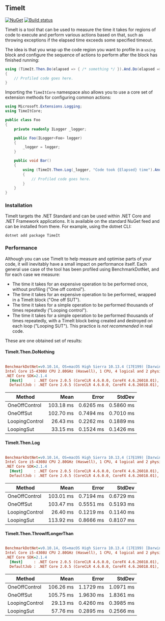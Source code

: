 ## TimeIt

[![NuGet](https://img.shields.io/nuget/v/TimeIt.svg)](https://www.nuget.org/packages/TimeIt)
[![Build status](https://ci.appveyor.com/api/projects/status/9a057rcq6n00p38t?svg=true)](https://ci.appveyor.com/project/TAGC/timeit)

TimeIt is a tool that can be used to measure the time it takes for regions of code to execute and perform various actions based on that, such as throwing exceptions if the elapsed time exceeds some specified timeout.

The idea is that you wrap up the code region you want to profile in a `using` block and configure the sequence of actions to perform after the block has finished running:

```cs
using (TimeIt.Then.Do(elapsed => { /* something */ }).And.Do(elapsed => { /* something else */ }))
{
    // Profiled code goes here.    
}
```

Importing the `TimeItCore` namespace also allows you to use a core set of extension methods for configuring common actions:

```cs
using Microsoft.Extensions.Logging;
using TimeItCore;

public class Foo
{
    private readonly ILogger _logger;

    public Foo(ILogger<Foo> logger)
    {
        _logger = logger;
    }

    public void Bar()
    {
        using (TimeIt.Then.Log(_logger, "Code took {Elapsed} time").And.ThrowIfLongerThan(500))
        {
            // Profiled code goes here.    
        }
    }
}
```

### Installation

TimeIt targets the .NET Standard and can be used within .NET Core and .NET Framework applications. It is available on the standard NuGet feed and can be installed from there. For example, using the dotnet CLI:

```
dotnet add package TimeIt
```

### Performance

Although you can use TimeIt to help measure and optimise parts of your code, it will inevitably have a small impact on performance itself. Each general use case of the tool has been profiled using BenchmarkDotNet, and for each case we measure:

 - The time it takes for an expensive operation to be performed once, without profiling ("One off control").
 - The time it takes for an expensive operation to be performed, wrapped in a TimeIt block ("One off SUT").
 - The time it takes for a simple operation to be performed thousands of times repeatedly ("Looping control").
 - The time it takes for a simple operation to be performed thousands of times repeatedly, with a TimeIt block being created and destroyed on each loop ("Looping SUT"). This practice is *not recommended* in real code.

 These are one obtained set of results:

 #### TimeIt.Then.DoNothing

``` ini

BenchmarkDotNet=v0.10.14, OS=macOS High Sierra 10.13.4 (17E199) [Darwin 17.5.0]
Intel Core i5-4308U CPU 2.80GHz (Haswell), 1 CPU, 4 logical and 2 physical cores
.NET Core SDK=2.1.4
  [Host]     : .NET Core 2.0.5 (CoreCLR 4.6.0.0, CoreFX 4.6.26018.01), 64bit RyuJIT
  DefaultJob : .NET Core 2.0.5 (CoreCLR 4.6.0.0, CoreFX 4.6.26018.01), 64bit RyuJIT


```
|         Method |      Mean |     Error |    StdDev |
|--------------- |----------:|----------:|----------:|
|  OneOffControl | 103.18 ms | 0.6265 ms | 0.5860 ms |
|      OneOffSut | 102.70 ms | 0.7494 ms | 0.7010 ms |
| LoopingControl |  26.43 ms | 0.2262 ms | 0.1889 ms |
|     LoopingSut |  33.15 ms | 0.1524 ms | 0.1426 ms |

#### TimeIt.Then.Log

``` ini

BenchmarkDotNet=v0.10.14, OS=macOS High Sierra 10.13.4 (17E199) [Darwin 17.5.0]
Intel Core i5-4308U CPU 2.80GHz (Haswell), 1 CPU, 4 logical and 2 physical cores
.NET Core SDK=2.1.4
  [Host]     : .NET Core 2.0.5 (CoreCLR 4.6.0.0, CoreFX 4.6.26018.01), 64bit RyuJIT
  DefaultJob : .NET Core 2.0.5 (CoreCLR 4.6.0.0, CoreFX 4.6.26018.01), 64bit RyuJIT


```
|         Method |      Mean |     Error |    StdDev |
|--------------- |----------:|----------:|----------:|
|  OneOffControl | 103.01 ms | 0.7194 ms | 0.6729 ms |
|      OneOffSut | 103.47 ms | 0.5551 ms | 0.5193 ms |
| LoopingControl |  26.40 ms | 0.1219 ms | 0.1140 ms |
|     LoopingSut | 113.92 ms | 0.8666 ms | 0.8107 ms |


#### TimeIt.Then.ThrowIfLongerThan

``` ini

BenchmarkDotNet=v0.10.14, OS=macOS High Sierra 10.13.4 (17E199) [Darwin 17.5.0]
Intel Core i5-4308U CPU 2.80GHz (Haswell), 1 CPU, 4 logical and 2 physical cores
.NET Core SDK=2.1.4
  [Host]     : .NET Core 2.0.5 (CoreCLR 4.6.0.0, CoreFX 4.6.26018.01), 64bit RyuJIT
  DefaultJob : .NET Core 2.0.5 (CoreCLR 4.6.0.0, CoreFX 4.6.26018.01), 64bit RyuJIT


```
|         Method |      Mean |     Error |    StdDev |
|--------------- |----------:|----------:|----------:|
|  OneOffControl | 106.26 ms | 1.1729 ms | 1.0971 ms |
|      OneOffSut | 105.75 ms | 1.9630 ms | 1.8361 ms |
| LoopingControl |  29.13 ms | 0.4260 ms | 0.3985 ms |
|     LoopingSut |  57.76 ms | 0.2895 ms | 0.2566 ms |
